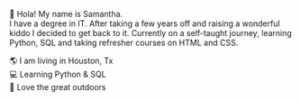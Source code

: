 👋 Hola! My name is Samantha.<br>
I have a degree in IT. After taking a few years off and raising a wonderful kiddo I decided to get back to it. 
Currently on a self-taught journey, learning Python, SQL and taking refresher courses on HTML and CSS.

🌎 I am living in Houston, Tx<br>
💻 Learning Python & SQL<br>
🦋 Love the great outdoors


<!---
sammyhdz1/sammyhdz1 is a ✨ special ✨ repository because its `README.md` (this file) appears on your GitHub profile.
You can click the Preview link to take a look at your changes.
--->

